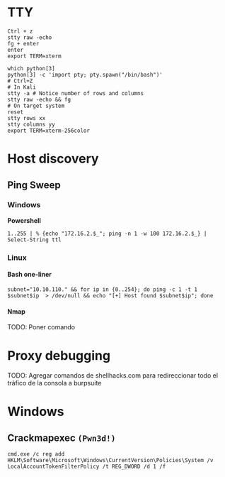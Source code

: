 # TTY

```
Ctrl + z
stty raw -echo
fg + enter
enter
export TERM=xterm
```

```
which python[3]
python[3] -c 'import pty; pty.spawn("/bin/bash")'
# Ctrl+Z
# In Kali
stty -a # Notice number of rows and columns
stty raw -echo && fg
# On target system
reset
stty rows xx
stty columns yy
export TERM=xterm-256color
```

# Host discovery

## Ping Sweep

### Windows

**Powershell**

`1..255 | % {echo "172.16.2.$_"; ping -n 1 -w 100 172.16.2.$_} | Select-String ttl`

### Linux

#### Bash one-liner

`subnet="10.10.110." && for ip in {0..254}; do ping -c 1 -t 1 $subnet$ip  > /dev/null && echo "[+] Host found $subnet$ip"; done`

#### Nmap

TODO: Poner comando

# Proxy debugging

TODO: Agregar comandos de shellhacks.com para redireccionar todo el tráfico de la consola a burpsuite

# Windows

## Crackmapexec `(Pwn3d!)`

`cmd.exe /c reg add HKLM\Software\Microsoft\Windows\CurrentVersion\Policies\System /v LocalAccountTokenFilterPolicy /t REG_DWORD /d 1 /f`